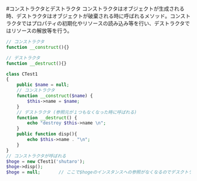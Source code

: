 #コンストラクタとデストラクタ
コンストラクタはオブジェクトが生成される時、デストラクタはオブジェクトが破棄される時に呼ばれるメソッド。コンストラクタではプロパティの初期化やリソースの読み込み等を行い、デストラクタではリソースの解放等を行う。

~~~php
// コンストラクタ
function __construct(){}

// デストラクタ
function __destruct(){}
~~~

```php
class CTest1
{
    public $name = null;
    // コンストラクタ
    function __construct($name) {
        $this->name = $name;
    }
    // デストラクタ (参照元が１つもなくなった時に呼ばれる)
    function __destruct() {
        echo "destroy $this->name \n";
    }
    public function disp(){
        echo $this->name . "\n";
    }
}
// コンストラクタが呼ばれる
$hoge = new CTest1('shutaro');
$hoge->disp();
$hoge = null;       // ここで$hogeのインスタンスへの参照がなくなるのでデスクトラクタが呼ばれる
```